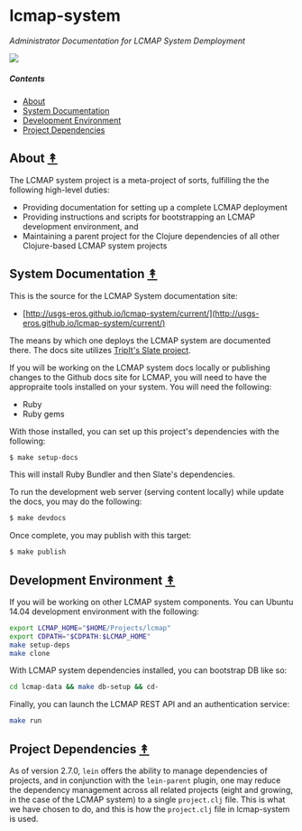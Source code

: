 # lcmap-system

*Administrator Documentation for LCMAP System Demployment*

[![][lcmap-logo]][lcmap-logo-large]

[lcmap-logo]: resources/images/lcmap-logo-1-250px.png
[lcmap-logo-large]: resources/images/lcmap-logo-1-1000px.png

##### Contents

* [About](#about-)
* [System Documentation](#system-documentation-)
* [Development Environment](#development-environment-)
* [Project Dependencies](#project-pependencies-)


## About [&#x219F;](#contents)

The LCMAP system project is a meta-project of sorts, fulfilling the the following high-level duties:
* Providing documentation for setting up a complete LCMAP deployment
* Providing instructions and scripts for bootstrapping an LCMAP development environment, and
* Maintaining a parent project for the Clojure dependencies of all other Clojure-based LCMAP system projects


## System Documentation [&#x219F;](#contents)

This is the source for the LCMAP System documentation site:
 * [http://usgs-eros.github.io/lcmap-system/current/](http://usgs-eros.github.io/lcmap-system/current/)

The means by which one deploys the LCMAP system are documented there. The docs site utilizes [TripIt's Slate project](https://github.com/tripit/slate).

If you will be working on the LCMAP system docs locally or publishing changes
to the Github docs site for LCMAP, you will need to have the appropraite tools
installed on your system. You will need the following:

* Ruby
* Ruby gems

With those installed, you can set up this project's dependencies with the
following:

```bash
$ make setup-docs
```

This will install Ruby Bundler and then Slate's dependencies.

To run the development web server (serving content locally) while update the
docs, you may do the following:

```bash
$ make devdocs
```

Once complete, you may publish with this target:

```bash
$ make publish
```

## Development Environment [&#x219F;](#contents)

If you will be working on other LCMAP system components. You can  Ubuntu 14.04 development environment with the following:

```bash
export LCMAP_HOME="$HOME/Projects/lcmap"
export CDPATH="$CDPATH:$LCMAP_HOME"
make setup-deps
make clone
```

With LCMAP system dependencies installed, you can bootstrap DB like so:

```bash
cd lcmap-data && make db-setup && cd-
```

Finally, you can launch the LCMAP REST API and an authentication service:

```bash
make run
```

## Project Dependencies [&#x219F;](#contents)

As of version 2.7.0, `lein` offers the ability to manage dependencies of projects, and in conjunction with the `lein-parent` plugin, one may reduce the dependency management across all related projects (eight and growing, in the case of the LCMAP system) to a single `project.clj` file. This is what we have chosen to do, and this is how the `project.clj` file in lcmap-system is used.
